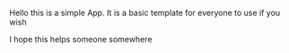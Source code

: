 Hello this is a simple  App. It is a basic template for everyone to use if you wish 

I hope this helps someone somewhere